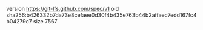 version https://git-lfs.github.com/spec/v1
oid sha256:b426332b7da73e8cefaee0d30f4b435e763b44b2affaec7edd167fc4b04279c7
size 7567
